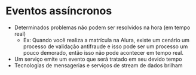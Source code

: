 # Eventos assíncronos

- Determinados problemas não podem ser resolvidos na hora (em tempo real)
  - Ex: Quando você realiza a matrícula na Alura, existe um cenário um processo de validação antifraude e isso pode ser um processo um pouco demorado, então isso não pode acontecer em tempo real.
- Um serviço emite um evento que será tratado em seu devido tempo
- Tecnologias de mensagerias e serviços de stream de dados brilham

